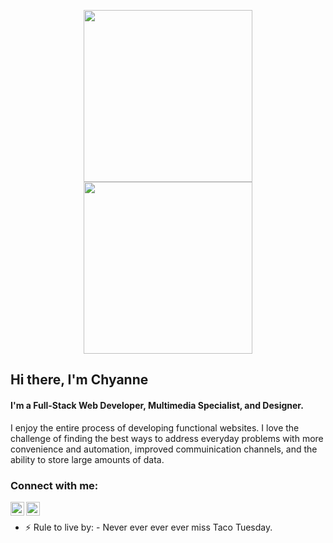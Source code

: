 <p align="center">
<img src="https://f8n-production.s3.amazonaws.com/creators/profile/9q6r3j4lg-1-gif-yep254.gif" width="270" height="275" />
<img src="https://media2.giphy.com/media/HUplkVCPY7jTW/giphy.gif?cid=790b7611f1482e830408c6af8aafdefd4f87d796e10656b9&rid=giphy.gif&ct=g" width="270" height="275" />

## Hi there, I'm Chyanne
#### I'm a Full-Stack Web Developer, Multimedia Specialist, and Designer. 

I enjoy the entire process of developing functional websites. I love the challenge of finding the best ways to address everyday problems with more convenience and automation, improved commuinication channels, and the ability to store large amounts of data. 

### Connect with me:
[<img align="left" alt="codeSTACKr | Twitter" width="22px" src="https://cdn.jsdelivr.net/npm/simple-icons@v3/icons/twitter.svg" />][twitter]
[<img align="left" alt="codeSTACKr | LinkedIn" width="22px" src="https://cdn.jsdelivr.net/npm/simple-icons@v3/icons/linkedin.svg" />][linkedin]
<br />
  
  
[twitter]: https://twitter.com/chyannerobbins
[linkedin]: https://www.linkedin.com/in/chyannerobbins/

- ⚡ Rule to live by: - Never ever ever ever miss Taco Tuesday.


